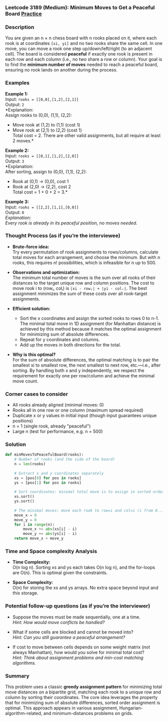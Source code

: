 ### Leetcode 3189 (Medium): Minimum Moves to Get a Peaceful Board [Practice](https://leetcode.com/problems/minimum-moves-to-get-a-peaceful-board)

### Description  
You are given an n × n chess board with n rooks placed on it, where each rook is at coordinates `[xi, yi]` and no two rooks share the same cell. In one move, you can move a rook one step up/down/left/right (to an adjacent cell). The board is considered **peaceful** if exactly one rook is present in each row and each column (i.e., no two share a row or column). Your goal is to find the **minimum number of moves** needed to reach a peaceful board, ensuring no rook lands on another during the process.

### Examples  

**Example 1:**  
Input: `rooks = [[0,0],[1,2],[2,1]]`  
Output: `2`  
*Explanation:  
Assign rooks to (0,0), (1,1), (2,2):  
- Move rook at (1,2) to (1,1) (cost 1)  
- Move rook at (2,1) to (2,2) (cost 1)  
Total cost = 2. There are other valid assignments, but all require at least 2 moves.*

**Example 2:**  
Input: `rooks = [[0,1],[1,2],[2,0]]`  
Output: `3`  
*Explanation:  
After sorting, assign to (0,0), (1,1), (2,2):  
- Rook at (0,1) → (0,0), cost 1  
- Rook at (2,0) → (2,2), cost 2  
Total cost = 1 + 0 + 2 = 3.*

**Example 3:**  
Input: `rooks = [[2,2],[1,1],[0,0]]`  
Output: `0`  
*Explanation:  
Every rook is already in its peaceful position, no moves needed.*

### Thought Process (as if you’re the interviewee)  
- **Brute-force idea:**  
  Try every permutation of rook assignments to rows/columns, calculate total moves for each arrangement, and choose the minimum. But with n rooks, this requires n! possibilities, which is infeasible for n up to 500.

- **Observations and optimization:**  
  The minimum total number of moves is the sum over all rooks of their distances to the target unique row and column positions. The cost to move rook i to (rowᵢ, colᵢ) is `|xi - rowᵢ| + |yi - colᵢ|`. The best assignment minimizes the sum of these costs over all rook-target assignments.

- **Efficient solution:**  
  - Sort the x coordinates and assign the sorted rooks to rows 0 to n-1. The minimal total move in 1D assignment (for Manhattan distance) is achieved by this method because it matches the optimal assignment for minimizing sum of absolute differences.
  - Repeat for y coordinates and columns.
  - Add up the moves in both directions for the total.

- **Why is this optimal?**  
  For the sum of absolute differences, the optimal matching is to pair the smallest xi to smallest row, the next smallest to next row, etc.—i.e., after sorting. By handling both x and y independently, we respect the requirement for exactly one per row/column and achieve the minimal move count.

### Corner cases to consider  
- All rooks already aligned (minimal moves: 0)
- Rooks all in one row or one column (maximum spread required)
- Duplicate x or y values in initial input (though input guarantees unique positions)
- n = 1 (single rook, already "peaceful")
- Large n (test for performance, e.g. n = 500)

### Solution

```python
def minMovesToPeacefulBoard(rooks):
    # Number of rooks (and the side of the board)
    n = len(rooks)
    
    # Extract x and y coordinates separately
    xs = [pos[0] for pos in rooks]
    ys = [pos[1] for pos in rooks]
    
    # Sort coordinates: minimal total move is to assign in sorted order
    xs.sort()
    ys.sort()
    
    # The minimal moves: move each rook to row=i and col=i (i from 0...n-1)
    move_x = 0
    move_y = 0
    for i in range(n):
        move_x += abs(xs[i] - i)
        move_y += abs(ys[i] - i)
    return move_x + move_y
```

### Time and Space complexity Analysis  

- **Time Complexity:**  
  O(n log n). Sorting xs and ys each takes O(n log n), and the for-loops are O(n). This is optimal given the constraints.

- **Space Complexity:**  
  O(n) for storing the xs and ys arrays. No extra space beyond input and this storage.

### Potential follow-up questions (as if you’re the interviewer)  

- Suppose the moves must be made sequentially, one at a time.  
  *Hint: How would move conflicts be handled?*

- What if some cells are blocked and cannot be moved into?  
  *Hint: Can you still guarantee a peaceful arrangement?*

- If cost to move between cells depends on some weight matrix (not always Manhattan), how would you solve for minimal total cost?  
  *Hint: Think about assignment problems and min-cost matching algorithms.*

### Summary
This problem uses a classic **greedy assignment pattern** for minimizing total move distances on a bipartite grid, matching each rook to a unique row and column by sorting their coordinates. The core idea leverages the property that for minimizing sum of absolute differences, sorted order assignment is optimal. This approach appears in various assignment, Hungarian-algorithm-related, and minimum-distances problems on grids.